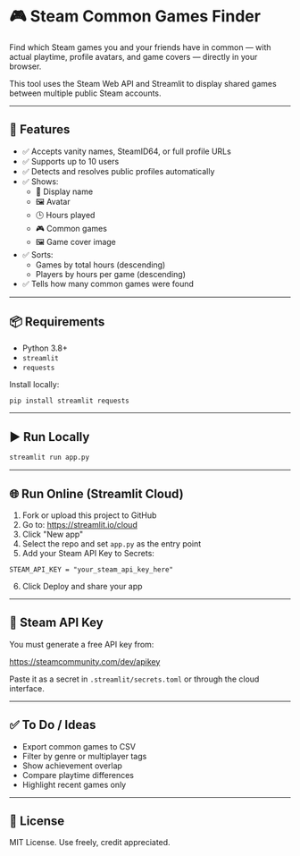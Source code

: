 # 🎮 Steam Common Games Finder

Find which Steam games you and your friends have in common — with actual playtime, profile avatars, and game covers — directly in your browser.

This tool uses the Steam Web API and Streamlit to display shared games between multiple public Steam accounts.

---

## 🚀 Features

- ✅ Accepts vanity names, SteamID64, or full profile URLs
- ✅ Supports up to 10 users
- ✅ Detects and resolves public profiles automatically
- ✅ Shows:
  - 👤 Display name
  - 🖼️ Avatar
  - 🕒 Hours played
  - 🎮 Common games
  - 🖼️ Game cover image
- ✅ Sorts:
  - Games by total hours (descending)
  - Players by hours per game (descending)
- ✅ Tells how many common games were found

---

## 📦 Requirements

- Python 3.8+
- `streamlit`
- `requests`

Install locally:

```bash
pip install streamlit requests
```

---

## ▶️ Run Locally

```bash
streamlit run app.py
```

---

## 🌐 Run Online (Streamlit Cloud)

1. Fork or upload this project to GitHub
2. Go to: https://streamlit.io/cloud
3. Click "New app"
4. Select the repo and set `app.py` as the entry point
5. Add your Steam API Key to Secrets:

```
STEAM_API_KEY = "your_steam_api_key_here"
```

6. Click Deploy and share your app

---

## 🔐 Steam API Key

You must generate a free API key from:

https://steamcommunity.com/dev/apikey

Paste it as a secret in `.streamlit/secrets.toml` or through the cloud interface.

---

## ✅ To Do / Ideas

- Export common games to CSV
- Filter by genre or multiplayer tags
- Show achievement overlap
- Compare playtime differences
- Highlight recent games only

---

## 📄 License

MIT License. Use freely, credit appreciated.
